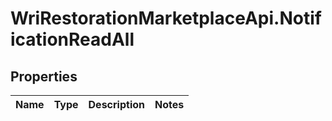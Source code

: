 # WriRestorationMarketplaceApi.NotificationReadAll

## Properties
Name | Type | Description | Notes
------------ | ------------- | ------------- | -------------


